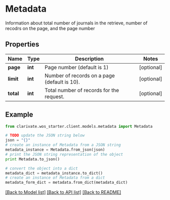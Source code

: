 # Metadata

Information about total number of journals in the retrieve, number of recodrs on the page, and the page number

## Properties

Name | Type | Description | Notes
------------ | ------------- | ------------- | -------------
**page** | **int** | Page number (default is 1) | [optional] 
**limit** | **int** | Number of records on a page (default is 10). | [optional] 
**total** | **int** | Total number of records for the request. | [optional] 

## Example

```python
from clarivate.wos_starter.client.models.metadata import Metadata

# TODO update the JSON string below
json = "{}"
# create an instance of Metadata from a JSON string
metadata_instance = Metadata.from_json(json)
# print the JSON string representation of the object
print Metadata.to_json()

# convert the object into a dict
metadata_dict = metadata_instance.to_dict()
# create an instance of Metadata from a dict
metadata_form_dict = metadata.from_dict(metadata_dict)
```
[[Back to Model list]](../README.md#documentation-for-models) [[Back to API list]](../README.md#documentation-for-api-endpoints) [[Back to README]](../README.md)


